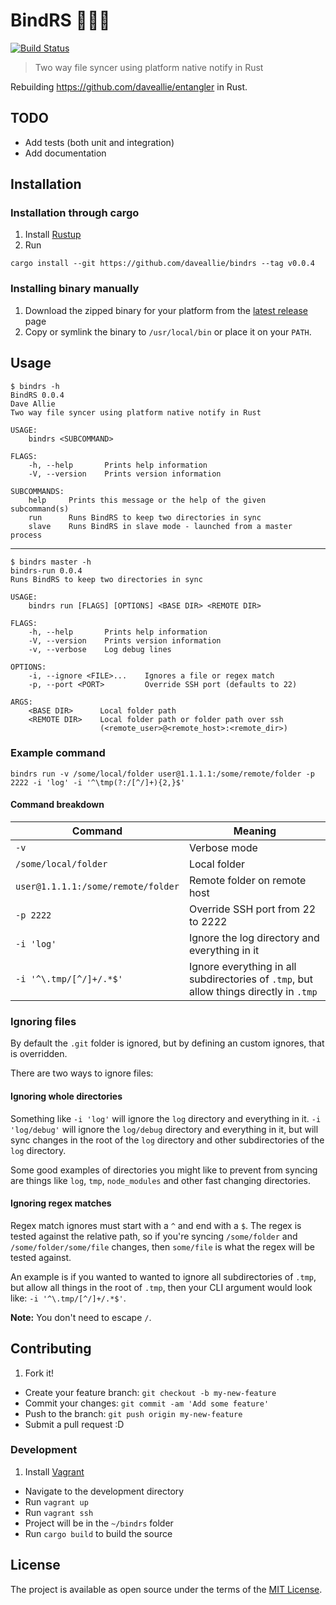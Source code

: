 # BindRS :file_folder::link::file_folder:

[![Build Status](https://travis-ci.org/daveallie/bindrs.svg?branch=master)](https://travis-ci.org/daveallie/bindrs)

> Two way file syncer using platform native notify in Rust

Rebuilding https://github.com/daveallie/entangler in Rust.

## TODO

- Add tests (both unit and integration)
- Add documentation

## Installation

### Installation through cargo

1. Install [Rustup](https://rustup.rs/)
2. Run
```
cargo install --git https://github.com/daveallie/bindrs --tag v0.0.4
```

### Installing binary manually

1. Download the zipped binary for your platform from the [latest release](https://github.com/daveallie/bindrs/releases/latest) page
2. Copy or symlink the binary to `/usr/local/bin` or place it on your `PATH`.

## Usage

```
$ bindrs -h
BindRS 0.0.4
Dave Allie
Two way file syncer using platform native notify in Rust

USAGE:
    bindrs <SUBCOMMAND>

FLAGS:
    -h, --help       Prints help information
    -V, --version    Prints version information

SUBCOMMANDS:
    help     Prints this message or the help of the given subcommand(s)
    run      Runs BindRS to keep two directories in sync
    slave    Runs BindRS in slave mode - launched from a master process
```

---

```
$ bindrs master -h
bindrs-run 0.0.4
Runs BindRS to keep two directories in sync

USAGE:
    bindrs run [FLAGS] [OPTIONS] <BASE DIR> <REMOTE DIR>

FLAGS:
    -h, --help       Prints help information
    -V, --version    Prints version information
    -v, --verbose    Log debug lines

OPTIONS:
    -i, --ignore <FILE>...    Ignores a file or regex match
    -p, --port <PORT>         Override SSH port (defaults to 22)

ARGS:
    <BASE DIR>      Local folder path
    <REMOTE DIR>    Local folder path or folder path over ssh
                    (<remote_user>@<remote_host>:<remote_dir>)
```

### Example command

```
bindrs run -v /some/local/folder user@1.1.1.1:/some/remote/folder -p 2222 -i 'log' -i '^\tmp(?:/[^/]+){2,}$'
```

#### Command breakdown
| Command | Meaning |
| --- | --- |
| `-v` | Verbose mode |
| `/some/local/folder` | Local folder |
| `user@1.1.1.1:/some/remote/folder` | Remote folder on remote host |
| `-p 2222` | Override SSH port from 22 to 2222 |
| `-i 'log'` | Ignore the log directory and everything in it |
| `-i '^\.tmp/[^/]+/.*$'` | Ignore everything in all subdirectories of `.tmp`, but allow things directly in `.tmp` |

### Ignoring files

By default the `.git` folder is ignored, but by defining an custom ignores, that
is overridden.

There are two ways to ignore files:

#### Ignoring whole directories

Something like `-i 'log'` will ignore the `log` directory and everything in it.
`-i 'log/debug'` will ignore the `log/debug` directory and everything in it, but
will sync changes in the root of the `log` directory and other subdirectories of
the `log` directory.

Some good examples of directories you might like to prevent from syncing are
things like `log`, `tmp`, `node_modules` and other fast changing directories.

#### Ignoring regex matches

Regex match ignores must start with a `^` and end with a `$`. The regex is tested
against the relative path, so if you're syncing `/some/folder` and `/some/folder/some/file`
changes, then `some/file` is what the regex will be tested against.

An example is if you wanted to wanted to ignore all subdirectories of `.tmp`,
but allow all things in the root of `.tmp`, then your CLI argument would look
like: `-i '^\.tmp/[^/]+/.*$'`.

**Note:** You don't need to escape `/`.

## Contributing

1. Fork it!
- Create your feature branch: `git checkout -b my-new-feature`
- Commit your changes: `git commit -am 'Add some feature'`
- Push to the branch: `git push origin my-new-feature`
- Submit a pull request :D

### Development

1. Install [Vagrant](https://www.vagrantup.com/downloads.html)
- Navigate to the development directory
- Run `vagrant up`
- Run `vagrant ssh`
- Project will be in the `~/bindrs` folder
- Run `cargo build` to build the source

## License

The project is available as open source under the terms of the [MIT License](http://opensource.org/licenses/MIT).
